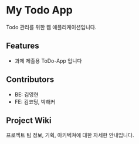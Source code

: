 # My Todo App

Todo 관리를 위한 웹 애플리케이션입니다.

## Features

- 과제 제출용 ToDo-App 입니다

## Contributors

- BE: 김영현
- FE: 김코딩, 박해커

## Project Wiki

프로젝트 팀 정보, 기획, 아키텍쳐에 대한 자세한 안내입니다.
